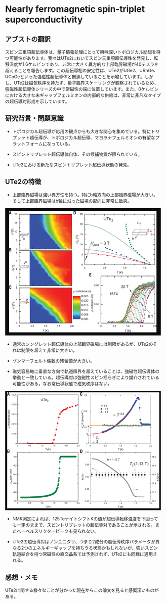 # Nearly ferromagnetic spin-triplet superconductivity

## アブストの翻訳
スピン三重項超伝導体は、量子情報処理にとって興味深いトポロジカル励起を持つ可能性があります。我々はUTe2においてスピン三重項超伝導性を発見し、転移温度が1.6ケルビンであり、非常に大きく異方的な上部臨界磁場が40テスラを超えることを報告します。この超伝導相の安定性は、UTe2がUGe2、URhGe、UCoGeといった強磁性超伝導体と関連していることを示唆しています。しかし、UTe2は磁気秩序を持たず、量子臨界スケーリングが観察されているため、強磁性超伝導体シリーズの中で常磁性の端に位置しています。また、0ケルビンにおける大きな未ギャップフェルミオンの内部的な供給は、非常に非凡なタイプの超伝導対形成を示しています。

## 研究背景・問題意識
- トポロジカル超伝導が応用の観点からも大きな関心を集めている。特にトリプレット超伝導が、トポロジカル超伝導、マヨラナフェルミオンの有望なプラットフォームになっている。

- スピントリプレット超伝導体自体、その候補物質が限られている。

- UTe2における新たなスピントリプレット超伝導状態の発見。

## UTe2の特徴
- 上部臨界磁場は強い異方性を持つ。特にb軸方向の上部臨界磁場が大きい。そして上部臨界磁場はb軸に沿った磁場の配向に非常に敏感。

![図2](image-2.png)

- 通常のシングレット超伝導体の上部臨界磁場には制限があるが、UTe2のそれは制限を超えて非常に大きい。

- ゾンマーフェルト係数の残留値が大きい。

- 磁気容易軸に垂直な方向で軌道限界を超えていることは、強磁性超伝導体の挙動と一致している。超伝導対は強磁性スピン揺らぎにより媒介されている可能性がある。なお常伝導状態で磁気秩序はない。

![図3](image-3.png)

- NMR測定によれば、125TeナイトシフトKの値が超伝導転移温度を下回っても一定のままで、スピントリプレットの超伝導対であることが示される。またヘーベルスリクターピークも見られない。

- UTe2の超伝導対はノンユニタリ、つまり2成分の超伝導秩序パラメータが異なる2つのエネルギーギャップを持ちうる状態かもしれないが、強いスピン軌道結合を持つ常磁性の直交晶系では予測されず、UTe2にも同様に適用される。

## 感想・メモ
UTe2に関する様々なことが分かった現在からこの論文を見ると感慨深いものがある。